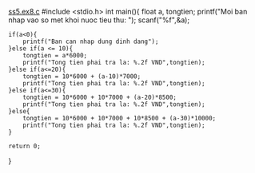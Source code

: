 [ss5.ex8.c](https://github.com/user-attachments/files/23192499/ss5.ex8.c)
#include <stdio.h>
int main(){
    float a, tongtien;
	printf("Moi ban nhap vao so met khoi nuoc tieu thu: ");
	scanf("%f",&a);
	
	if(a<0){
		printf("Ban can nhap dung dinh dang");
	}else if(a <= 10){
		tongtien = a*6000;
		printf("Tong tien phai tra la: %.2f VND",tongtien);
	}else if(a<=20){
		tongtien = 10*6000 + (a-10)*7000;
		printf("Tong tien phai tra la: %.2f VND",tongtien);
	}else if(a<=30){
		tongtien = 10*6000 + 10*7000 + (a-20)*8500;
		printf("Tong tien phai tra la: %.2f VND",tongtien);
	}else{
		tongtien = 10*6000 + 10*7000 + 10*8500 + (a-30)*10000;
		printf("Tong tien phai tra la: %.2f VND",tongtien);
	}
	
	return 0;
}
